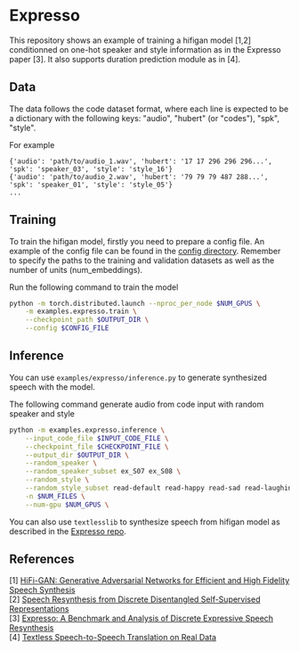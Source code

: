# Expresso
This repository shows an example of training a hifigan model [1,2] conditionned on one-hot speaker and style information as in the Expresso paper [3]. It also supports duration prediction module as in [4].

## Data
The data follows the code dataset format, where each line is expected to be a dictionary with the following keys: "audio", "hubert" (or "codes"), "spk", "style".

For example
```
{'audio': 'path/to/audio_1.wav', 'hubert': '17 17 296 296 296...', 'spk': 'speaker_03', 'style': 'style_16'}
{'audio': 'path/to/audio_2.wav', 'hubert': '79 79 79 487 288...', 'spk': 'speaker_01', 'style': 'style_05'}
...
```

## Training
To train the hifigan model, firstly you need to prepare a config file. An example of the config file can be found in the [config directory](config/expresso_config.json). Remember to specify the paths to the training and validation datasets as well as the number of units (num_embeddings).

Run the following command to train the model
```bash
python -m torch.distributed.launch --nproc_per_node $NUM_GPUS \
    -m examples.expresso.train \
	--checkpoint_path $OUTPUT_DIR \
	--config $CONFIG_FILE
```

## Inference
You can use `examples/expresso/inference.py` to generate synthesized speech with the model.

The following command generate audio from code input with random speaker and style
```bash
python -m examples.expresso.inference \
    --input_code_file $INPUT_CODE_FILE \
    --checkpoint_file $CHECKPOINT_FILE \
    --output_dir $OUTPUT_DIR \
    --random_speaker \
    --random_speaker_subset ex_S07 ex_S08 \
    --random_style \
    --random_style_subset read-default read-happy read-sad read-laughing \
    -n $NUM_FILES \
    --num-gpu $NUM_GPUS \
```

You can also use `textlesslib` to synthesize speech from hifigan model as described in the [Expresso repo](https://github.com/facebookresearch/textlesslib/tree/main/examples/expresso).

## References
[1] [HiFi-GAN: Generative Adversarial Networks for Efficient and High Fidelity Speech Synthesis](https://arxiv.org/abs/2010.05646) \
[2] [Speech Resynthesis from Discrete Disentangled Self-Supervised Representations](https://arxiv.org/abs/2104.00355) \
[3] [Expresso: A Benchmark and Analysis of Discrete Expressive Speech Resynthesis]() \
[4] [Textless Speech-to-Speech Translation on Real Data](https://arxiv.org/abs/2112.08352)